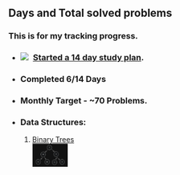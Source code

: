 ## Days and Total solved problems

### This is for my tracking progress. 
- ### <img src="https://assets.leetcode.com/study_plan/algorithm/cover.png" width="25px" style="margin-right:5px;" /> [Started a 14 day study plan](https://leetcode.com/study-plan/algorithm/?progress=xzppl9i2). 
- ### Completed 6/14 Days
- ### Monthly Target - ~70 Problems.
- ### Data Structures:
    1. [Binary Trees](./Data%20Structures/BinaryTrees/) <br/> <img src="./Data%20Structures/BinaryTrees/Binary%20Tree%20Representation.png" width="70px" />